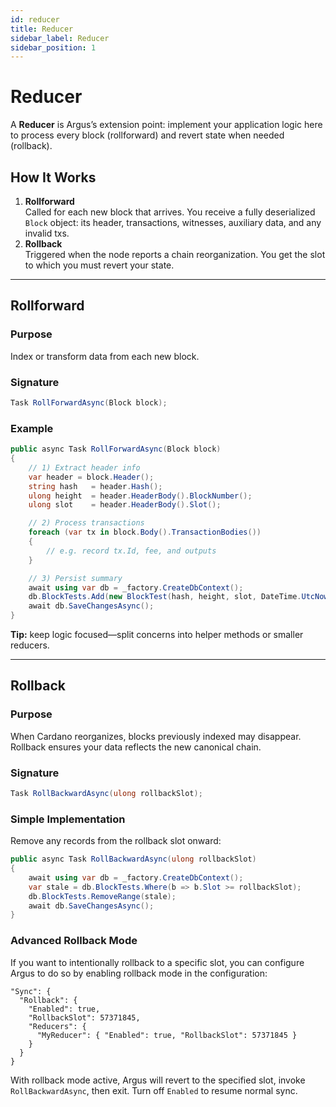 ```yaml
---
id: reducer
title: Reducer
sidebar_label: Reducer
sidebar_position: 1
---
```


# Reducer

A **Reducer** is Argus’s extension point: implement your application logic here to process every block (rollforward) and revert state when needed (rollback).

## How It Works

1. **Rollforward**  
   Called for each new block that arrives. You receive a fully deserialized `Block` object: its header, transactions, witnesses, auxiliary data, and any invalid txs.
2. **Rollback**  
   Triggered when the node reports a chain reorganization. You get the slot to which you must revert your state.

---

## Rollforward

### Purpose

Index or transform data from each new block.

### Signature

```csharp
Task RollForwardAsync(Block block);
```

### Example

```csharp
public async Task RollForwardAsync(Block block)
{
    // 1) Extract header info
    var header = block.Header();
    string hash   = header.Hash();
    ulong height  = header.HeaderBody().BlockNumber();
    ulong slot    = header.HeaderBody().Slot();

    // 2) Process transactions
    foreach (var tx in block.Body().TransactionBodies())
    {
        // e.g. record tx.Id, fee, and outputs
    }

    // 3) Persist summary
    await using var db = _factory.CreateDbContext();
    db.BlockTests.Add(new BlockTest(hash, height, slot, DateTime.UtcNow));
    await db.SaveChangesAsync();
}
```

**Tip:** keep logic focused—split concerns into helper methods or smaller reducers.

---

## Rollback

### Purpose

When Cardano reorganizes, blocks previously indexed may disappear. Rollback ensures your data reflects the new canonical chain.

### Signature

```csharp
Task RollBackwardAsync(ulong rollbackSlot);
```

### Simple Implementation

Remove any records from the rollback slot onward:

```csharp
public async Task RollBackwardAsync(ulong rollbackSlot)
{
    await using var db = _factory.CreateDbContext();
    var stale = db.BlockTests.Where(b => b.Slot >= rollbackSlot);
    db.BlockTests.RemoveRange(stale);
    await db.SaveChangesAsync();
}
```

### Advanced Rollback Mode

If you want to intentionally rollback to a specific slot, you can configure Argus to do so by enabling rollback mode in the configuration:

```jsonc
"Sync": {
  "Rollback": {
    "Enabled": true,
    "RollbackSlot": 57371845,
    "Reducers": {
      "MyReducer": { "Enabled": true, "RollbackSlot": 57371845 }
    }
  }
}
```

With rollback mode active, Argus will revert to the specified slot, invoke `RollBackwardAsync`, then exit. Turn off `Enabled` to resume normal sync.
